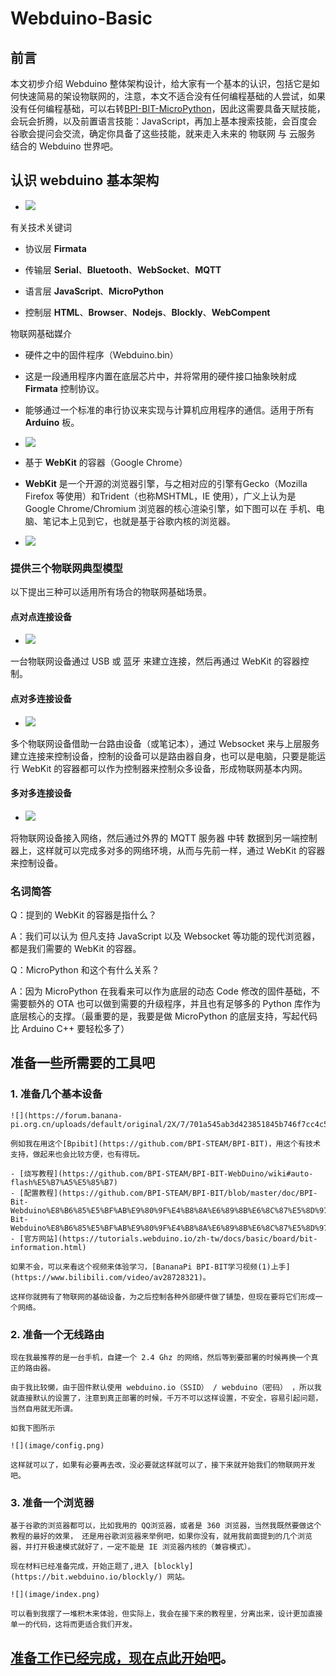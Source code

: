 # Webduino-Basic

## 前言

本文初步介绍 Webduino 整体架构设计，给大家有一个基本的认识，包括它是如何快速简易的架设物联网的，注意，本文不适合没有任何编程基础的人尝试，如果没有任何编程基础，可以右转[BPI-BIT-MicroPython](https://github.com/BPI-STEAM/BPI-BIT-MicroPython/wiki)，因此这需要具备天赋技能，会玩会折腾，以及前置语言技能：JavaScript，再加上基本搜索技能，会百度会谷歌会提问会交流，确定你具备了这些技能，就来走入未来的 物联网 与 云服务 结合的 Webduino 世界吧。

## 认识 webduino 基本架构

- ![](image/structure.png)

有关技术关键词

- 协议层 **Firmata**

- 传输层 **Serial**、**Bluetooth**、**WebSocket**、**MQTT**

- 语言层 **JavaScript**、**MicroPython**

- 控制层 **HTML**、**Browser**、**Nodejs**、**Blockly**、**WebCompent**

物联网基础媒介

- 硬件之中的固件程序（Webduino.bin）

- 这是一段通用程序内置在底层芯片中，并将常用的硬件接口抽象映射成 **Firmata** 控制协议。

- 能够通过一个标准的串行协议来实现与计算机应用程序的通信。适用于所有 **Arduino** 板。

- ![](image/01.png)

- 基于 **WebKit** 的容器（Google Chrome）

- **WebKit** 是一个开源的浏览器引擎，与之相对应的引擎有Gecko（Mozilla Firefox 等使用）和Trident（也称MSHTML，IE 使用），广义上认为是 Google Chrome/Chromium 浏览器的核心渲染引擎，如下图可以在 手机、电脑、笔记本上见到它，也就是基于谷歌内核的浏览器。

- ![](image/02.png)

### 提供三个物联网典型模型

以下提出三种可以适用所有场合的物联网基础场景。

#### 点对点连接设备

- ![](image/03.png)

一台物联网设备通过 USB 或 蓝牙 来建立连接，然后再通过 WebKit 的容器控制。

#### 点对多连接设备

- ![](image/04.png)

多个物联网设备借助一台路由设备（或笔记本），通过 Websocket 来与上层服务建立连接来控制设备，控制的设备可以是路由器自身，也可以是电脑，只要是能运行 WebKit 的容器都可以作为控制器来控制众多设备，形成物联网基本内网。

#### 多对多连接设备

- ![](image/05.png)

将物联网设备接入网络，然后通过外界的 MQTT 服务器 中转 数据到另一端控制器上，这样就可以完成多对多的网络环境，从而与先前一样，通过 WebKit 的容器来控制设备。

### 名词简答

Q：提到的 WebKit 的容器是指什么？

A：我们可以认为 但凡支持 JavaScript 以及 Websocket 等功能的现代浏览器， 都是我们需要的  WebKit 的容器。

Q：MicroPython 和这个有什么关系？

A：因为 MicroPython 在我看来可以作为底层的动态 Code 修改的固件基础，不需要额外的 OTA 也可以做到需要的升级程序，并且也有足够多的 Python 库作为底层核心的支撑。（最重要的是，我要是做 MicroPython 的底层支持，写起代码比 Arduino C++ 要轻松多了）

## 准备一些所需要的工具吧

### 1. **准备几个基本设备**

    ![](https://forum.banana-pi.org.cn/uploads/default/original/2X/7/701a545ab3d423851845b746f7cc4c588c36a561.JPG)

    例如我在用这个[Bpibit](https://github.com/BPI-STEAM/BPI-BIT)，用这个有技术支持，做起来也会比较方便，也有得玩。

    - [烧写教程](https://github.com/BPI-STEAM/BPI-BIT-WebDuino/wiki#auto-flash%E5%B7%A5%E5%85%B7)
    - [配置教程](https://github.com/BPI-STEAM/BPI-BIT/blob/master/doc/BPI-Bit-Webduino%E8%B6%85%E5%BF%AB%E9%80%9F%E4%B8%8A%E6%89%8B%E6%8C%87%E5%8D%97/BPI-Bit-Webduino%E8%B6%85%E5%BF%AB%E9%80%9F%E4%B8%8A%E6%89%8B%E6%8C%87%E5%8D%97.md)
    - [官方网站](https://tutorials.webduino.io/zh-tw/docs/basic/board/bit-information.html)

    如果不会，可以来看这个视频来体验学习，[BananaPi BPI-BIT学习视频(1)上手](https://www.bilibili.com/video/av28728321)。

    这样你就拥有了物联网的基础设备，为之后控制各种外部硬件做了铺垫，但现在要将它们形成一个网络。

### 2. **准备一个无线路由**

    现在我最推荐的是一台手机，自建一个 2.4 Ghz 的网络，然后等到要部署的时候再换一个真正的路由器。

    由于我比较懒，由于固件默认使用 webduino.io（SSID） / webduino（密码） ，所以我就直接默认的设置了，注意到真正部署的时候，千万不可以这样设置，不安全，容易引起问题，当然自用就无所谓。

    如我下图所示

    ![](image/config.png)

    这样就可以了，如果有必要再去改，没必要就这样就可以了，接下来就开始我们的物联网开发吧。

### 3. **准备一个浏览器**

    基于谷歌的浏览器都可以，比如我用的 QQ浏览器，或者是 360 浏览器，当然我既然要做这个教程的最好的效果， 还是用谷歌浏览器来举例吧，如果你没有，就用我前面提到的几个浏览器，并打开极速模式就好了，一定不能是 IE 浏览器内核的（兼容模式）。

    现在材料已经准备完成，开始正题了,进入 [blockly](https://bit.webduino.io/blockly/) 网站。

    ![](image/index.png)

    可以看到我摆了一堆积木来体验，但实际上，我会在接下来的教程里，分离出来，设计更加直接单一的代码，这将而更适合我们开发。

## [准备工作已经完成，现在点此开始吧](connect.md)。